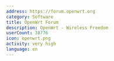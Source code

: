 ```yaml
---
address: https://forum.openwrt.org
category: Software
title: OpenWrt Forum
description: OpenWrt - Wireless Freedom
userCount: 38776
icon: openwrt.png
activity: very high
language: en
---
```

